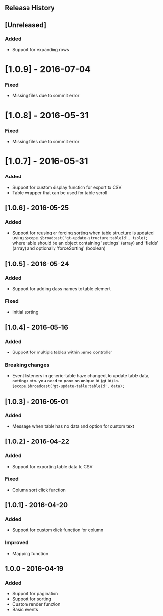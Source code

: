 Release History
---------------

## [Unreleased]
### Added
- Support for expanding rows

# [1.0.9] - 2016-07-04
### Fixed
- Missing files due to commit error

# [1.0.8] - 2016-05-31
### Fixed
- Missing files due to commit error

# [1.0.7] - 2016-05-31
### Added
- Support for custom display function for export to CSV
- Table wrapper that can be used for table scroll

## [1.0.6] - 2016-05-25
### Added
- Support for reusing or forcing sorting when table structure is updated using `$scope.$broadcast('gt-update-structure:tableId', table);` where table should be an object containing 'settings' (array) and 'fields' (array) and optionally 'forceSorting' (boolean)

## [1.0.5] - 2016-05-24
### Added
- Support for adding class names to table element

### Fixed
- Initial sorting

## [1.0.4] - 2016-05-16
### Added
- Support for multiple tables within same controller

### Breaking changes
- Event listeners in generic-table have changed, to update table data, settings etc. you need to pass an unique id (gt-id) ie. `$scope.$broadcast('gt-update-table:tableId', data);`

## [1.0.3] - 2016-05-01
### Added
- Message when table has no data and option for custom text

## [1.0.2] - 2016-04-22
### Added
- Support for exporting table data to CSV

### Fixed
- Column sort click function

## [1.0.1] - 2016-04-20
### Added
- Support for custom click function for column

### Improved
- Mapping function

## 1.0.0 - 2016-04-19
### Added
- Support for pagination
- Support for sorting
- Custom render function
- Basic events




